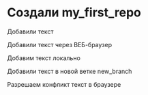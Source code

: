 ﻿# Создали my_first_repo

Добавили текст

Добавили текст через ВЕБ-браузер

Добавим текст локально

Добавили текст в новой ветке new_branch

Разрешаем конфликт текст в браузере
